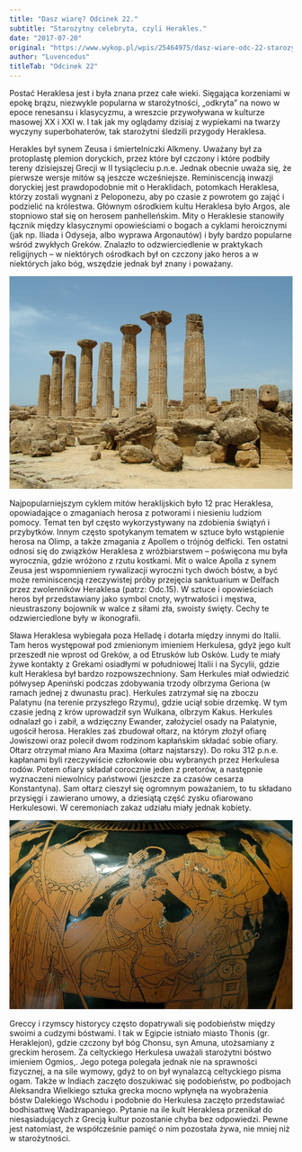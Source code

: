 ```yaml
---
title: "Dasz wiarę? Odcinek 22."
subtitle: "Starożytny celebryta, czyli Herakles."
date: "2017-07-20"
original: "https://www.wykop.pl/wpis/25464975/dasz-wiare-odc-22-starozytny-celebryta-czyli-herak/"
author: "Luvencedus"
titleTab: "Odcinek 22"
---
```


Postać Heraklesa jest i była znana przez całe wieki. Sięgająca korzeniami w epokę brązu, niezwykle popularna w starożytności, „odkryta” na nowo w epoce renesansu i klasycyzmu, a wreszcie przywoływana w kulturze masowej XX i XXI w. I tak jak my oglądamy dzisiaj z wypiekami na twarzy wyczyny superbohaterów, tak starożytni śledzili przygody Heraklesa.

Herakles był synem Zeusa i śmiertelniczki Alkmeny. Uważany był za protoplastę plemion doryckich, przez które był czczony i które podbiły tereny dzisiejszej Grecji w II tysiącleciu p.n.e. Jednak obecnie uważa się, że pierwsze wersje mitów są jeszcze wcześniejsze. Reminiscencją inwazji doryckiej jest prawdopodobnie mit o Heraklidach, potomkach Heraklesa, którzy zostali wygnani z Peloponezu, aby po czasie z powrotem go zająć i podzielić na królestwa. Głównym ośrodkiem kultu Heraklesa było Argos, ale stopniowo stał się on herosem panhelleńskim. Mity o Heraklesie stanowiły łącznik między klasycznymi opowieściami o bogach a cyklami heroicznymi (jak np. Iliada i Odyseja, albo wyprawa Argonautów) i były bardzo popularne wśród zwykłych Greków. Znalazło to odzwierciedlenie w praktykach religijnych – w niektórych ośrodkach był on czczony jako heros a w niektórych jako bóg, wszędzie jednak był znany i poważany.

![Świątynia Heraklesa w Agrygencie](../images/odc22/agrigento_heracles.jpg "Świątynia Heraklesa w Agrygencie.")

Najpopularniejszym cyklem mitów heraklijskich było 12 prac Heraklesa, opowiadające o zmaganiach herosa z potworami i niesieniu ludziom pomocy. Temat ten był często wykorzystywany na zdobienia świątyń i przybytków. Innym często spotykanym tematem w sztuce było wstąpienie herosa na Olimp, a także zmagania z Apollem o trójnóg delficki. Ten ostatni odnosi się do związków Heraklesa z wróżbiarstwem – poświęcona mu była wyrocznia, gdzie wróżono z rzutu kostkami. Mit o walce Apolla z synem Zeusa jest wspomnieniem rywalizacji wyroczni tych dwóch bóstw, a być może reminiscencją rzeczywistej próby przejęcia sanktuarium w Delfach przez zwolenników Heraklesa (patrz: Odc.15). W sztuce i opowieściach heros był przedstawiany jako symbol cnoty, wytrwałości i męstwa, nieustraszony bojownik w walce z siłami zła, swoisty święty. Cechy te odzwierciedlone były w ikonografii.

Sława Heraklesa wybiegała poza Helladę i dotarła między innymi do Italii. Tam heros występował pod zmienionym imieniem Herkulesa, gdyż jego kult przeszedł nie wprost od Greków, a od Etrusków lub Osków. Ludy te miały żywe kontakty z Grekami osiadłymi w południowej Italii i na Sycylii, gdzie kult Heraklesa był bardzo rozpowszechniony. Sam Herkules miał odwiedzić półwysep Apeniński podczas zdobywania trzody olbrzyma Geriona (w ramach jednej z dwunastu prac). Herkules zatrzymał się na zboczu Palatynu (na terenie przyszłego Rzymu), gdzie uciął sobie drzemkę. W tym czasie jedną z krów uprowadził syn Wulkana, olbrzym Kakus. Herkules odnalazł go i zabił, a wdzięczny Ewander, założyciel osady na Palatynie, ugościł herosa. Herakles zaś zbudował ołtarz, na którym złożył ofiarę Jowiszowi oraz polecił dwom rodzinom kapłańskim składać sobie ofiary. Ołtarz otrzymał miano Ara Maxima (ołtarz najstarszy). Do roku 312 p.n.e. kapłanami byli rzeczywiście członkowie obu wybranych przez Herkulesa rodów. Potem ofiary składał corocznie jeden z pretorów, a następnie wyznaczeni niewolnicy państwowi (jeszcze za czasów cesarza Konstantyna). Sam ołtarz cieszył się ogromnym poważaniem, to tu składano przysięgi i zawierano umowy, a dziesiątą część zysku ofiarowano Herkulesowi. W ceremoniach zakaz udziału miały jednak kobiety.

![Herakles duszący węże](../images/odc22/herakles_strangling.jpg "Herakles duszący węże.")

Greccy i rzymscy historycy często dopatrywali się podobieństw między swoimi a cudzymi bóstwami. I tak w Egipcie istniało miasto Thonis (gr. Heraklejon), gdzie czczony był bóg Chonsu, syn Amuna, utożsamiany z greckim herosem. Za celtyckiego Herkulesa uważali starożytni bóstwo imieniem Ogmios,. Jego potega polegała jednak nie na sprawności fizycznej, a na sile wymowy, gdyż to on był wynalazcą celtyckiego pisma ogam. Także w Indiach zaczęto doszukiwać się podobieństw, po podbojach Aleksandra Wielkiego sztuka grecka mocno wpłynęła na wyobrażenia bóstw Dalekiego Wschodu i podobnie do Herkulesa zaczęto przedstawiać bodhisattwę Wadżrapaniego. Pytanie na ile kult Heraklesa przenikał do niesąsiadujących z Grecją kultur pozostanie chyba bez odpowiedzi. Pewne jest natomiast, że współcześnie pamięć o nim pozostała żywa, nie mniej niż w starożytności.
